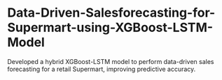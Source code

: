 # Data-Driven-Salesforecasting-for-Supermart-using-XGBoost-LSTM-Model
 Developed a hybrid XGBoost-LSTM model to perform data-driven sales forecasting for a retail Supermart, improving predictive accuracy.
